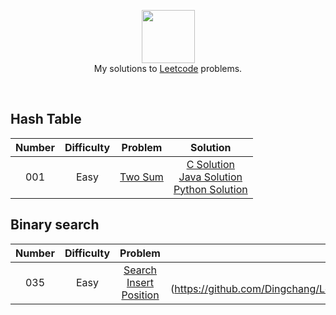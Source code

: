 <p align="center">
  <a href="https://www.hackerrank.com">
     <img height=85 src="https://cdn-images-1.medium.com/max/1360/1*5qdPLs4x9TuabvQJwu7iuA.png">
  </a>
  <br> My solutions to <a href="https://leetcode.com"> Leetcode</a> problems.
  </a>  
</p>
<br>

## Hash Table
| Number  | Difficulty | Problem | Solution |
|:-------:|:----------:|:-------:|:--------:|
| 001 | Easy | [Two Sum](https://leetcode.com/problems/two-sum/) | [C Solution](https://github.com/Dingchang/Leetcode/blob/master/Hash%20Table/1.%20Two%20Sum/C%20Solution.md) <br> [Java Solution](https://github.com/Dingchang/Leetcode/blob/master/Hash%20Table/1.%20Two%20Sum/Java%20Solution.md) <br> [Python Solution](https://github.com/Dingchang/Leetcode/blob/master/Hash%20Table/1.%20Two%20Sum/Python%20Solution.md)|
## Binary search
| Number  | Difficulty | Problem | Solution |
|:-------:|:----------:|:-------:|:--------:|
| 035 | Easy | [Search Insert Position](https://leetcode.com/problems/search-insert-position/) | [C Solution] (https://github.com/Dingchang/Leetcode/blob/master/Binary%20Search/35.%20Search%20Insert%20Position/C%20Solution.md) |
